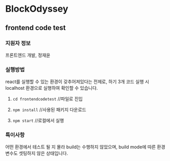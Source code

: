 # BlockOdyssey
frontend code test
---

### 지원자 정보

프론트엔드 개발, 정재윤



### 실행방법

 react를 실행할 수 있는 환경이 갖추어져있다는 전제로, 하기 3개 코드 실행 시 localhost 환경으로 실행하여 확인할 수 있습니다.
 
1.  `cd frontendcodetest`  //파일로 진입  

1.  `npm install` //사용된 패키지 다운로드 

2. `npm start`  //로컬에서 실행


### 특이사항

어떤 환경에서 테스트 될 지 몰라 build는 수행하지 않았으며, build mode에 따른 환경변수도 셋팅하지 않은 상태입니다.


